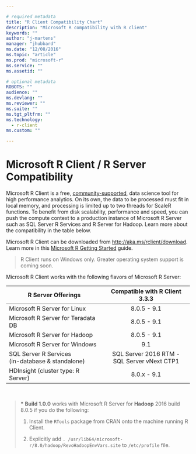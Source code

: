 ```yaml
---

# required metadata
title: "R Client Compatibility Chart"
description: "Microsoft R compatibility with R client"
keywords: ""
author: "j-martens"
manager: "jhubbard"
ms.date: "12/08/2016"
ms.topic: "article"
ms.prod: "microsoft-r"
ms.service: ""
ms.assetid: ""

# optional metadata
ROBOTS: ""
audience: ""
ms.devlang: ""
ms.reviewer: ""
ms.suite: ""
ms.tgt_pltfrm: ""
ms.technology:
  - r-client
ms.custom: ""

---
```


# Microsoft R Client / R Server Compatibility

Microsoft R Client is a free, [community-supported](https://social.msdn.microsoft.com/Forums/en-US/home?forum=MicrosoftR), data science tool for high performance analytics.  On its own, the data to be processed must fit in local memory, and processing is limited up to two threads for ScaleR functions. To benefit from disk scalability, performance and speed, you can push the compute context to a production instance of Microsoft R Server such as SQL Server R Services and R Server for Hadoop. Learn more about the compatibility in the table below.

Microsoft R Client can be downloaded from http://aka.ms/rclient/download. Learn more in this [Microsoft R Getting Started](microsoft-r-getting-started.md) guide.

> R Client runs on Windows only. Greater operating system support is coming soon.

Microsoft R Client works with the following flavors of Microsoft R Server:

|R Server Offerings|Compatible with R Client 3.3.3|
|-----------|:--------------------------:|
|Microsoft R Server for Linux|8.0.5 - 9.1|
|Microsoft R Server for Teradata DB|8.0.5 - 9.1|
|Microsoft R Server for Hadoop|8.0.5 - 9.1|
|Microsoft R Server for Windows|9.1|
|SQL Server R Services <br>(in-database & standalone)|SQL Server 2016 RTM - <br>SQL Server vNext CTP1|
|HDInsight (cluster type: R Server)|8.0.x - 9.1|

<br>


><b>*</b> <b>Build 1.0.0</b> works with Microsoft R Server for <b>Hadoop</b> 2016 build 8.0.5 if you do the following:
>
>1. Install the `RTools` package from CRAN onto the machine running R Client.
>
>1. Explicitly add `. /usr/lib64/microsoft-r/8.0/hadoop/RevoHadoopEnvVars.site` to `/etc/profile` file.
